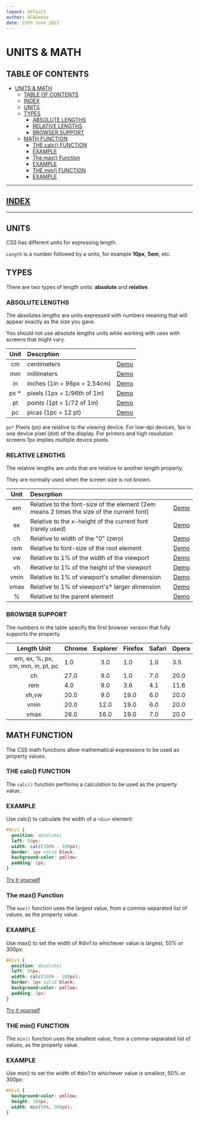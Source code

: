 ```yaml
---
layout: default
author: BCNGeeks
date: 23th June 2022
--- 
```


# UNITS & MATH

## TABLE OF CONTENTS

- [UNITS & MATH](#units--math)
  - [TABLE OF CONTENTS](#table-of-contents)
  - [INDEX](#index)
  - [UNITS](#units)
  - [TYPES](#types)
    - [ABSOLUTE LENGTHS](#absolute-lengths)
    - [RELATIVE LENGTHS](#relative-lengths)
    - [BROWSER SUPPORT](#browser-support)
  - [MATH FUNCTION](#math-function)
    - [THE calc() FUNCTION](#the-calc-function)
    - [EXAMPLE](#example)
    - [The max() Function](#the-max-function)
    - [EXAMPLE](#example-1)
    - [THE min() FUNCTION](#the-min-function)
    - [EXAMPLE](#example-2)

---

## [INDEX](./index.md)

---

## UNITS

CSS has different units for expressing length.

`Length` is a number followed by a units, for example **10px**, **5em**, etc.

## TYPES

There are two types of length units: **absolute** and **relative**.

### ABSOLUTE LENGTHS

The absolutes lengths are units expressed with numbers meaning that will appear exactly as the size you gave.

You should not use absolute lengths units while working with uses with screens that might vary.

|    **Unit**   |    **Descrption**    |           |
| :-----------: | :----------- | -----------:|
|   cm      |     centimeters      |      [Demo](https://www.w3schools.com/css/tryit.asp?filename=trycss_unit_cm)    |
|   mm    |     millimeters      |     [Demo](https://www.w3schools.com/css/tryit.asp?filename=trycss_unit_mm)       |
|   in     |     inches (1in = 96px = 2.54cm)      |   [Demo](https://www.w3schools.com/css/tryit.asp?filename=trycss_unit_in) |
|   px *      |     pixels (1px = 1/96th of 1in)      |    [Demo](https://www.w3schools.com/css/tryit.asp?filename=trycss_unit_px) |
|   pt       |     points (1pt = 1/72 of 1in)      |     [Demo](https://www.w3schools.com/css/tryit.asp?filename=trycss_unit_pt) |
|   pc       |     picas (1pc = 12 pt)      |     [Demo](https://www.w3schools.com/css/tryit.asp?filename=trycss_unit_pc)  |

`px*` Pixels (px) are relative to the viewing device. For low-dpi devices, 1px is one device pixel (dot) of the display. For printers and high resolution screens 1px implies multiple device pixels.

### RELATIVE LENGTHS

The relative lengths are units that are relative to another length property.

They are normally used when the screen size is not known.

|    **Unit**   |    **Descrption**    |           |
| :-----------: | :----------- | -----------:|
|   em      |     Relative to the font-size of the element (2em means 2 times the size of the current font)      |      [Demo](https://www.w3schools.com/css/tryit.asp?filename=trycss_unit_em)    |
|   ex    |    Relative to the x-height of the current font (rarely used)    |     [Demo](https://www.w3schools.com/css/tryit.asp?filename=trycss_unit_ex)       |
|   ch     |     Relative to width of the "0" (zero)      |   [Demo](https://www.w3schools.com/css/tryit.asp?filename=trycss_unit_ch) |
|   rem     |     Relative to font-size of the root element      |    [Demo](https://www.w3schools.com/css/tryit.asp?filename=trycss_unit_rem) |
|   vw       |    Relative to 1% of the width of the viewport      |     [Demo](https://www.w3schools.com/css/tryit.asp?filename=trycss_unit_vw) |
|   vh       |     Relative to 1% of the height of the viewport      |     [Demo](https://www.w3schools.com/css/tryit.asp?filename=trycss_unit_vh)  |
|   vmin       |     Relative to 1% of viewport's smaller dimension      |     [Demo](https://www.w3schools.com/css/tryit.asp?filename=trycss_unit_vmin)  |
|   vmax       |     Relative to 1% of viewport's* larger dimension      |     [Demo](https://www.w3schools.com/css/tryit.asp?filename=trycss_unit_vmax)  |
|   %       |     Relative to the parent element      |     [Demo](https://www.w3schools.com/css/tryit.asp?filename=trycss_unit_percentage)  |

### BROWSER SUPPORT

The numbers in the table specify the first browser version that fully supports the property.

|   Length Unit    |   Chrome    |   Explorer    |   Firefox    |  Safari    |   Opera    |
| :-----------: |:----------- | :-----------: |:----------- |:----------- |:----------- |
|   em, ex, %, px, cm, mm, in, pt, pc |    1.0      | 3.0  | 1.0   | 1.0 | 3.5  |
| ch |    27.0      | 9.0  | 1.0   | 7.0 | 20.0  |
| rem |    4.0      | 9.0  | 3.6   | 4.1 | 11.6  |
| vh,vw |    20.0      | 9.0  | 19.0   | 6.0 | 20.0  |
| vmin |    20.0     | 12.0  | 19.0   | 6.0 | 20.0  |
| vmax |    26.0     | 16.0  | 19.0   | 7.0 | 20.0  |

## MATH FUNCTION

The CSS math functions allow mathematical expressions to be used as property values.

### THE calc() FUNCTION

The `calc()` function performs a calculation to be used as the property value.

### EXAMPLE

Use calc() to calculate the width of a `<div>` element:

```CSS
#div1 {
  position: absolute;
  left: 50px;
  width: calc(100% - 100px);
  border: 1px solid black;
  background-color: yellow;
  padding: 5px;
}
```

[Try it yourself](https://www.w3schools.com/css/tryit.asp?filename=trycss_func_calc)

### The max() Function

The `max()` function uses the largest value, from a comma-separated list of values, as the property value.

### EXAMPLE

Use max() to set the width of #div1 to whichever value is largest, 50% or 300px:

```CSS
#div1 {
  position: absolute;
  left: 50px;
  width: calc(100% - 100px);
  border: 1px solid black;
  background-color: yellow;
  padding: 5px;
}
```

[Try it yourself](https://www.w3schools.com/css/tryit.asp?filename=trycss_func_max)

### THE min() FUNCTION

The `min()` function uses the smallest value, from a comma-separated list of values, as the property value.

### EXAMPLE

Use min() to set the width of #div1 to whichever value is smallest, 50% or 300px:

```CSS
#div1 {
  background-color: yellow;
  height: 100px;
  width: min(50%, 300px);
}
```
